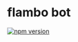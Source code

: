 # flambo bot

[![npm version](https://img.shields.io/npm/v/@flambo/bot.svg?style=flat-square)](https://www.npmjs.com/package/@flambo/bot)